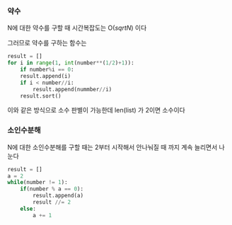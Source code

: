 ### 약수
N에 대한 약수를 구할 때 시간복잡도는 O($sqrt N$) 이다

그러므로 약수를 구하는 함수는

```Python
result = []
for i in range(1, int(number**(1/2)+1)):
	if number%i == 0:    
	result.append(i)
	if i < number//i:
		result.append(nummber//i)
	result.sort()
```

이와 같은 방식으로 소수 판별이 가능한데 len(list) 가 2이면 소수이다
### 소인수분해
N에 대한 소인수분해를 구할 때는 2부터 시작해서 안나눠질 때 까지 계속 늘리면서 나눈다
```Python
result = []
a = 2
while(number != 1):
	if(number % a == 0):
		result.append(a)
		result //= 2
	else:
		a += 1
```

